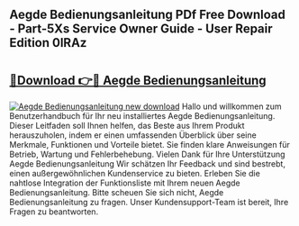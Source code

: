 ## Aegde Bedienungsanleitung PDf Free Download - Part-5Xs Service Owner Guide - User Repair Edition 0lRAz

# <h2><a href="http://df4wm5.blite.top/?on=Aegde+Bedienungsanleitung">🔗Download 👉🔴 Aegde Bedienungsanleitung</a></h2>

[![Aegde Bedienungsanleitung new download](https://i.imgur.com/lujVjoI.png)](http://df4wm5.blite.top/?on=Aegde+Bedienungsanleitung)
Hallo und willkommen zum Benutzerhandbuch für Ihr neu installiertes Aegde Bedienungsanleitung. Dieser Leitfaden soll Ihnen helfen, das Beste aus Ihrem Produkt herauszuholen, indem er einen umfassenden Überblick über seine Merkmale, Funktionen und Vorteile bietet. Sie finden klare Anweisungen für Betrieb, Wartung und Fehlerbehebung. Vielen Dank für Ihre Unterstützung Aegde Bedienungsanleitung Wir schätzen Ihr Feedback und sind bestrebt, einen außergewöhnlichen Kundenservice zu bieten. Erleben Sie die nahtlose Integration der Funktionsliste mit Ihrem neuen Aegde Bedienungsanleitung. Bitte scheuen Sie sich nicht, Aegde Bedienungsanleitung zu fragen. Unser Kundensupport-Team ist bereit, Ihre Fragen zu beantworten.

